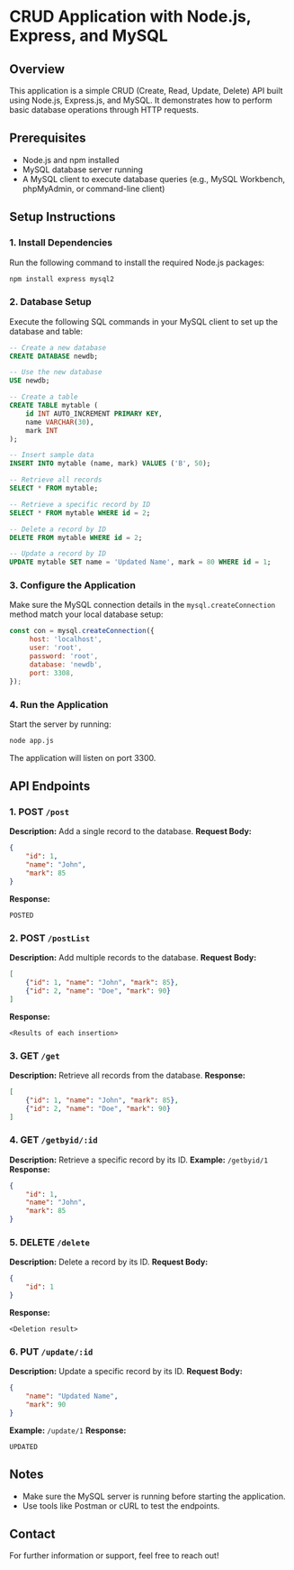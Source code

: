 # CRUD Application with Node.js, Express, and MySQL

## Overview
This application is a simple CRUD (Create, Read, Update, Delete) API built using Node.js, Express.js, and MySQL. It demonstrates how to perform basic database operations through HTTP requests.

## Prerequisites
- Node.js and npm installed
- MySQL database server running
- A MySQL client to execute database queries (e.g., MySQL Workbench, phpMyAdmin, or command-line client)

## Setup Instructions

### 1. Install Dependencies
Run the following command to install the required Node.js packages:
```bash
npm install express mysql2
```

### 2. Database Setup
Execute the following SQL commands in your MySQL client to set up the database and table:

```sql
-- Create a new database
CREATE DATABASE newdb;

-- Use the new database
USE newdb;

-- Create a table
CREATE TABLE mytable (
    id INT AUTO_INCREMENT PRIMARY KEY,
    name VARCHAR(30),
    mark INT
);

-- Insert sample data
INSERT INTO mytable (name, mark) VALUES ('B', 50);

-- Retrieve all records
SELECT * FROM mytable;

-- Retrieve a specific record by ID
SELECT * FROM mytable WHERE id = 2;

-- Delete a record by ID
DELETE FROM mytable WHERE id = 2;

-- Update a record by ID
UPDATE mytable SET name = 'Updated Name', mark = 80 WHERE id = 1;
```

### 3. Configure the Application
Make sure the MySQL connection details in the `mysql.createConnection` method match your local database setup:
```javascript
const con = mysql.createConnection({
     host: 'localhost',
     user: 'root',
     password: 'root',
     database: 'newdb',
     port: 3308,
});
```

### 4. Run the Application
Start the server by running:
```bash
node app.js
```
The application will listen on port 3300.

## API Endpoints

### 1. POST `/post`
**Description:** Add a single record to the database.
**Request Body:**
```json
{
    "id": 1,
    "name": "John",
    "mark": 85
}
```
**Response:**
```plaintext
POSTED
```

### 2. POST `/postList`
**Description:** Add multiple records to the database.
**Request Body:**
```json
[
    {"id": 1, "name": "John", "mark": 85},
    {"id": 2, "name": "Doe", "mark": 90}
]
```
**Response:**
```plaintext
<Results of each insertion>
```

### 3. GET `/get`
**Description:** Retrieve all records from the database.
**Response:**
```json
[
    {"id": 1, "name": "John", "mark": 85},
    {"id": 2, "name": "Doe", "mark": 90}
]
```

### 4. GET `/getbyid/:id`
**Description:** Retrieve a specific record by its ID.
**Example:** `/getbyid/1`
**Response:**
```json
{
    "id": 1,
    "name": "John",
    "mark": 85
}
```

### 5. DELETE `/delete`
**Description:** Delete a record by its ID.
**Request Body:**
```json
{
    "id": 1
}
```
**Response:**
```plaintext
<Deletion result>
```

### 6. PUT `/update/:id`
**Description:** Update a specific record by its ID.
**Request Body:**
```json
{
    "name": "Updated Name",
    "mark": 90
}
```
**Example:** `/update/1`
**Response:**
```plaintext
UPDATED
```

## Notes
- Make sure the MySQL server is running before starting the application.
- Use tools like Postman or cURL to test the endpoints.

## Contact
For further information or support, feel free to reach out!

